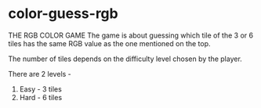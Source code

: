 # color-guess-rgb
THE RGB COLOR GAME
The game is about guessing which tile of the 3 or 6 tiles has the same RGB value as the one mentioned on the top.

The number of tiles depends on the difficulty level chosen by the player.

There are 2 levels - 
1. Easy - 3 tiles
2. Hard - 6 tiles
